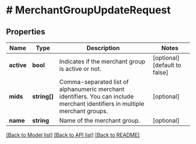 # # MerchantGroupUpdateRequest

## Properties

Name | Type | Description | Notes
------------ | ------------- | ------------- | -------------
**active** | **bool** | Indicates if the merchant group is active or not. | [optional] [default to false]
**mids** | **string[]** | Comma-separated list of alphanumeric merchant identifiers. You can include merchant identifiers in multiple merchant groups. | [optional]
**name** | **string** | Name of the merchant group. | [optional]

[[Back to Model list]](../../README.md#models) [[Back to API list]](../../README.md#endpoints) [[Back to README]](../../README.md)
